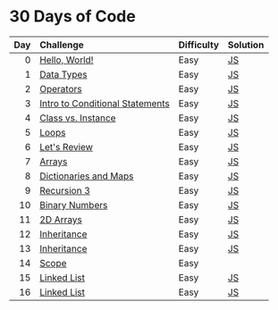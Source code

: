 # 30 Days of Code

| Day | Challenge                                                                                                  | Difficulty | Solution                                           |
| --: | :--------------------------------------------------------------------------------------------------------- | :--------- | :------------------------------------------------- |
|   0 | [Hello, World!](https://www.hackerrank.com/challenges/30-hello-world/problem)                              | Easy       | [JS](./0-hello-world/index.js)                     |
|   1 | [Data Types](https://www.hackerrank.com/challenges/30-data-types/problem)                                  | Easy       | [JS](./1-data-types/index.js)                      |
|   2 | [Operators](https://www.hackerrank.com/challenges/30-operators/problem)                                    | Easy       | [JS](./2-operators/index.js)                       |
|   3 | [Intro to Conditional Statements](https://www.hackerrank.com/challenges/30-conditional-statements/problem) | Easy       | [JS](./3-intro-to-conditional-statements/index.js) |
|   4 | [Class vs. Instance](https://www.hackerrank.com/challenges/30-class-vs-instance/problem)                   | Easy       | [JS](./4-class-vs-instance/index.js)               |
|   5 | [Loops](https://www.hackerrank.com/challenges/30-loops/problem)                                            | Easy       | [JS](./5-loops/index.js)                           |
|   6 | [Let's Review](https://www.hackerrank.com/challenges/30-review-loop/problem)                               | Easy       | [JS](./6-lets-review/index.js)                     |
|   7 | [Arrays](https://www.hackerrank.com/challenges/30-arrays/problem)                                          | Easy       | [JS](./7-arrays/index.js)                          |
|   8 | [Dictionaries and Maps](https://www.hackerrank.com/challenges/30-dictionaries-and-maps/problem)            | Easy       | [JS](./8-dictionaries-and-maps/index.js)           |
|   9 | [Recursion 3](https://www.hackerrank.com/challenges/30-recursion/problem)                                  | Easy       | [JS](./9-recursion-3/index.js)                     |
|  10 | [Binary Numbers](https://www.hackerrank.com/challenges/30-binary-numbers/problem)                          | Easy       | [JS](./10-binary-numbers/index.js)                 |
|  11 | [2D Arrays](https://www.hackerrank.com/challenges/30-2d-arrays/problem)                                    | Easy       | [JS](./11-2d-arrays/index.js)                      |
|  12 | [Inheritance](https://www.hackerrank.com/challenges/30-inheritance/problem)                                | Easy       | [JS](./12-inheritances/index.js)                   |
|  13 | [Inheritance](https://www.hackerrank.com/challenges/30-abstract-classes/problem)                           | Easy       | [JS](./13-abstract-classes/index.js)               |
|  14 | [Scope](https://www.hackerrank.com/challenges/30-scope/problem)                                            | Easy       |                                                    |
|  15 | [Linked List](https://www.hackerrank.com/challenges/30-linked-list/problem)                                | Easy       | [JS](./15-linked-list/index.js)                    |
|  16 | [Linked List](https://www.hackerrank.com/challenges/30-exceptions-string-to-integer/problem)               | Easy       | [JS](./16-exceptions-string-to-integer/index.js)   |
